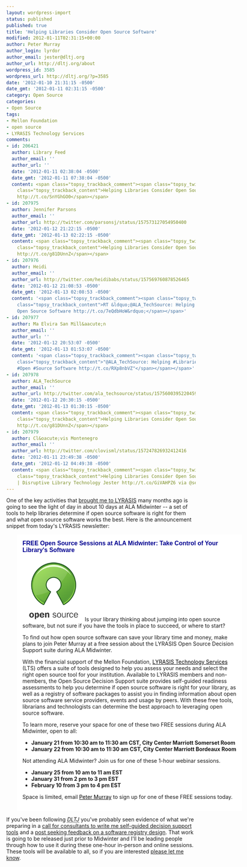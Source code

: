 ```yaml
---
layout: wordpress-import
status: published
published: true
title: 'Helping Libraries Consider Open Source Software'
modified: 2012-01-11T02:31:15+00:00
author: Peter Murray
author_login: lyrdor
author_email: jester@dltj.org
author_url: http://dltj.org/about
wordpress_id: 3585
wordpress_url: http://dltj.org/?p=3585
date: '2012-01-10 21:31:15 -0500'
date_gmt: '2012-01-11 02:31:15 -0500'
category: Open Source
categories:
- Open Source
tags:
- Mellon Foundation
- open source
- LYRASIS Technology Services
comments:
- id: 206421
  author: Library Feed
  author_email: ''
  author_url: ''
  date: '2012-01-11 02:38:04 -0500'
  date_gmt: '2012-01-11 07:38:04 -0500'
  content: <span class="topsy_trackback_comment"><span class="topsy_twitter_username"><span
    class="topsy_trackback_content">Helping Libraries Consider Open Source Software
    http://t.co/SnYGhGO0</span></span>
- id: 207975
  author: Jennifer Parsons
  author_email: ''
  author_url: http://twitter.com/parsonsj/status/157573127054950400
  date: '2012-01-12 21:22:15 -0500'
  date_gmt: '2012-01-13 02:22:15 -0500'
  content: <span class="topsy_trackback_comment"><span class="topsy_twitter_username"><span
    class="topsy_trackback_content">Helping Libraries Consider Open Source Software
    http://t.co/g81DUnnZ</span></span>
- id: 207976
  author: Heidi
  author_email: ''
  author_url: http://twitter.com/heidibabs/status/157569760878526465
  date: '2012-01-12 21:08:53 -0500'
  date_gmt: '2012-01-13 02:08:53 -0500'
  content: '<span class="topsy_trackback_comment"><span class="topsy_twitter_username"><span
    class="topsy_trackback_content">RT &ldquo;@ALA_TechSource: Helping Libraries Consider
    Open Source Software http://t.co/7eQdbHoW&rdquo;</span></span>'
- id: 207977
  author: Ma Elvira San Mill&aacute;n
  author_email: ''
  author_url: ''
  date: '2012-01-12 20:53:07 -0500'
  date_gmt: '2012-01-13 01:53:07 -0500'
  content: '<span class="topsy_trackback_comment"><span class="topsy_twitter_username"><span
    class="topsy_trackback_content">"@ALA_TechSource: Helping #Libraries Consider
    #Open #Source Software http://t.co/RXp8nbVZ"</span></span></span>'
- id: 207978
  author: ALA_TechSource
  author_email: ''
  author_url: http://twitter.com/ala_techsource/status/157560039522045952
  date: '2012-01-12 20:30:15 -0500'
  date_gmt: '2012-01-13 01:30:15 -0500'
  content: <span class="topsy_trackback_comment"><span class="topsy_twitter_username"><span
    class="topsy_trackback_content">Helping Libraries Consider Open Source Software
    http://t.co/g81DUnnZ</span></span>
- id: 207979
  author: Cl&oacute;vis Montenegro
  author_email: ''
  author_url: http://twitter.com/clovisml/status/157247826932412416
  date: '2012-01-11 23:49:38 -0500'
  date_gmt: '2012-01-12 04:49:38 -0500'
  content: <span class="topsy_trackback_comment"><span class="topsy_twitter_username"><span
    class="topsy_trackback_content">Helping Libraries Consider Open Source Software
    | Disruptive Library Technology Jester http://t.co/GiVAHPZ6 via @sergi_montes</span></span>
---
```

<p>One of the key activities that <a href="/article/now-working-for-lyrasis/" title="Now Working for LYRASIS">brought me to LYRASIS</a> many months ago is going to see the light of day in about 10 days at ALA Midwinter -- a set of tools to help libraries determine if open source software is right for them and what open source software works the best.  Here is the announcement snippet from today's LYRASIS newsletter:</p>
<div style="margin-left:2em;width:570px; padding:15px; background-color: rgb(255, 255, 255); background-image: url("http://dltj.org/wp-content/uploads/2012/01/background.jpg");color: rgb(0, 0, 0); font-family: Arial,Helvetica,sans-serif; margin-top: 10px; font-size: 10pt; border: 0px solid rgb(0, 0, 0); text-align: left;">
    <span style="font-size: 12pt; font-family: Arial,Helvetica,sans-serif; color: rgb(0, 0, 144); margin-top: 10px;"><strong>FREE Open Source Sessions at ALA Midwinter: Take Control of Your Library's Software</strong></span></p>
<p>    <img src="/assets/images/2012/01/open-source-logo.png" alt="Open Source Logo" title="open-source-logo" width="166" height="166" class="alignleft size-full wp-image-3587" style="border:0;" />Is your library thinking about jumping into open source software, but not sure if you have the tools in place to succeed, or where to start?</p>
<p>    To find out how open source software can save your library time and money, make plans to join Peter Murray at a free session about the LYRASIS Open Source Decision Support suite during ALA Midwinter.</p>
<p>    With the financial support of the Mellon Foundation, <a target="_blank" href="http://www.lyrasis.org/LYRASIS%20Digital/Pages/default.aspx" style="color: rgb(0, 0, 0); text-decoration: underline;" title="Lyrasis:  LYRASIS Technology Services">LYRASIS Technology Services</a> (LTS) offers a suite of tools designed to help you assess your needs and select the right open source tool for your institution. Available to LYRASIS members and non-members, the Open Source Decision Support suite provides self-guided readiness assessments to help you determine if open source software is right for your library, as well as a registry of software packages to assist you in finding information about open source software service providers, events and usage by peers. With these free tools, librarians and technologists can determine the best approach to leveraging open source software.</p>
<p>    To learn more, reserve your space for one of these two FREE sessions during ALA Midwinter, open to all:</p>
<ul>
<li><strong>January 21 from 10:30 am to 11:30 am CST, City Center Marriott Somerset Room</strong></li>
<li><strong>January 22 from 10:30 am to 11:30 am CST, City Center Marriott Bordeaux Room</strong></li>
</ul>
<p>    Not attending ALA Midwinter? Join us for one of these 1-hour webinar sessions.</p>
<ul>
<li><strong>January 25 from 10 am to 11 am EST</strong></li>
<li><strong>January 31 from 2 pm to 3 pm EST</strong></li>
<li><strong>February 10 from 3 pm to 4 pm EST</strong></li>
</ul>
<p>    Space is limited, email <a target="_blank" href="mailto:peter.murray@lyrasis.org?Subject=Signing%20up%20for%20an%20open%20source%20session" style="color: rgb(0, 0, 0); text-decoration: underline;">Peter Murray</a> to sign up for one of these FREE sessions today.
  </div>
<p>If you've been following <i><acronym title="Disruptive Library Technology Jester">DLTJ</acronym></i> you've probably seen evidence of what we're preparing in a <a href="/article/create-oss-decision-support-tools/" title="Seeking consultants to create decision support tools for open source software selection">call for consultants to write me self-guided decision support tools</a> and a <a href="/article/oss-registry-database/" title="Seeking feedback on database design for an open source software registry">post seeking feedback on a software registry design</a>.  That work is going to be released just prior to Midwinter and I'll be leading people through how to use it during these one-hour in-person and online sessions.  These tools will be available to all, so if you are interested <a href="mailto:peter.murray@lyrasis.org?Subject=Signing%20up%20for%20an%20open%20source%20session">please let me know</a>.</p>
